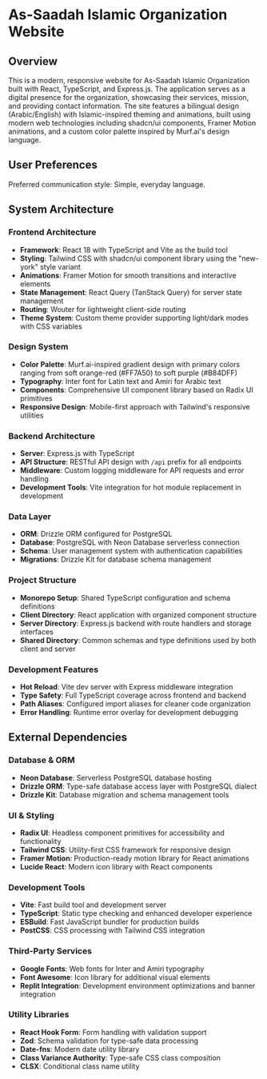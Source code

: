 # As-Saadah Islamic Organization Website

## Overview

This is a modern, responsive website for As-Saadah Islamic Organization built with React, TypeScript, and Express.js. The application serves as a digital presence for the organization, showcasing their services, mission, and providing contact information. The site features a bilingual design (Arabic/English) with Islamic-inspired theming and animations, built using modern web technologies including shadcn/ui components, Framer Motion animations, and a custom color palette inspired by Murf.ai's design language.

## User Preferences

Preferred communication style: Simple, everyday language.

## System Architecture

### Frontend Architecture
- **Framework**: React 18 with TypeScript and Vite as the build tool
- **Styling**: Tailwind CSS with shadcn/ui component library using the "new-york" style variant
- **Animations**: Framer Motion for smooth transitions and interactive elements
- **State Management**: React Query (TanStack Query) for server state management
- **Routing**: Wouter for lightweight client-side routing
- **Theme System**: Custom theme provider supporting light/dark modes with CSS variables

### Design System
- **Color Palette**: Murf.ai-inspired gradient design with primary colors ranging from soft orange-red (#FF7A50) to soft purple (#B84DFF)
- **Typography**: Inter font for Latin text and Amiri for Arabic text
- **Components**: Comprehensive UI component library based on Radix UI primitives
- **Responsive Design**: Mobile-first approach with Tailwind's responsive utilities

### Backend Architecture
- **Server**: Express.js with TypeScript
- **API Structure**: RESTful API design with `/api` prefix for all endpoints
- **Middleware**: Custom logging middleware for API requests and error handling
- **Development Tools**: Vite integration for hot module replacement in development

### Data Layer
- **ORM**: Drizzle ORM configured for PostgreSQL
- **Database**: PostgreSQL with Neon Database serverless connection
- **Schema**: User management system with authentication capabilities
- **Migrations**: Drizzle Kit for database schema management

### Project Structure
- **Monorepo Setup**: Shared TypeScript configuration and schema definitions
- **Client Directory**: React application with organized component structure
- **Server Directory**: Express.js backend with route handlers and storage interfaces
- **Shared Directory**: Common schemas and type definitions used by both client and server

### Development Features
- **Hot Reload**: Vite dev server with Express middleware integration
- **Type Safety**: Full TypeScript coverage across frontend and backend
- **Path Aliases**: Configured import aliases for cleaner code organization
- **Error Handling**: Runtime error overlay for development debugging

## External Dependencies

### Database & ORM
- **Neon Database**: Serverless PostgreSQL database hosting
- **Drizzle ORM**: Type-safe database access layer with PostgreSQL dialect
- **Drizzle Kit**: Database migration and schema management tools

### UI & Styling
- **Radix UI**: Headless component primitives for accessibility and functionality
- **Tailwind CSS**: Utility-first CSS framework for responsive design
- **Framer Motion**: Production-ready motion library for React animations
- **Lucide React**: Modern icon library with React components

### Development Tools
- **Vite**: Fast build tool and development server
- **TypeScript**: Static type checking and enhanced developer experience
- **ESBuild**: Fast JavaScript bundler for production builds
- **PostCSS**: CSS processing with Tailwind CSS integration

### Third-Party Services
- **Google Fonts**: Web fonts for Inter and Amiri typography
- **Font Awesome**: Icon library for additional visual elements
- **Replit Integration**: Development environment optimizations and banner integration

### Utility Libraries
- **React Hook Form**: Form handling with validation support
- **Zod**: Schema validation for type-safe data processing
- **Date-fns**: Modern date utility library
- **Class Variance Authority**: Type-safe CSS class composition
- **CLSX**: Conditional class name utility